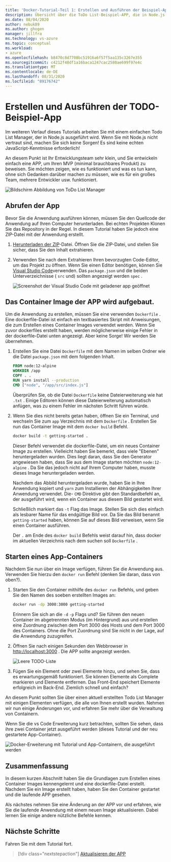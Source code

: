 ```yaml
---
title: 'Docker-Tutorial-Teil 1: Erstellen und Ausführen der Beispiel-App für TODO-Listen'
description: Übersicht über die ToDo List-Beispiel-APP, die in Node.js ausgeführt wird.
ms.date: 08/04/2020
author: nebuk89
ms.author: ghogen
manager: jillfra
ms.technology: vs-azure
ms.topic: conceptual
ms.workload:
- azure
ms.openlocfilehash: b8470c8d7708bc51916a6f57f5aa135c3267e355
ms.sourcegitcommit: c4212f40df1a16baca1247cac2580ae699f97e4c
ms.translationtype: MT
ms.contentlocale: de-DE
ms.lasthandoff: 08/31/2020
ms.locfileid: "89176742"
---
```

# <a name="build-and-run-the-todo-sample-app"></a>Erstellen und Ausführen der TODO-Beispiel-App

Im weiteren Verlauf dieses Tutorials arbeiten Sie mit einem einfachen Todo List Manager, der in Node.js ausgeführt wird. Wenn Sie mit Node.js nicht vertraut sind, machen Sie sich keine Sorgen! Es sind keine echten JavaScript-Kenntnisse erforderlich!

An diesem Punkt ist Ihr Entwicklungsteam sehr klein, und Sie entwickeln einfach eine APP, um Ihren MVP (minimal brauchbares Produkt) zu beweisen. Sie möchten zeigen, wie es funktioniert und was es tun kann, ohne sich Gedanken darüber machen zu müssen, wie es für ein großes Team, mehrere Entwickler usw. funktioniert.

![Bildschirm Abbildung von ToDo List Manager](media/todo-list-sample.png)

## <a name="get-the-app"></a>Abrufen der App

Bevor Sie die Anwendung ausführen können, müssen Sie den Quellcode der Anwendung auf Ihren Computer herunterladen. Bei echten Projekten Klonen Sie das Repository in der Regel. In diesem Tutorial haben Sie jedoch eine ZIP-Datei mit der Anwendung erstellt.

1. [Herunterladen der ZIP](/assets/app.zip)-Datei. Öffnen Sie die ZIP-Datei, und stellen Sie sicher, dass Sie den Inhalt extrahieren.

1. Verwenden Sie nach dem Extrahieren Ihren bevorzugten Code-Editor, um das Projekt zu öffnen. Wenn Sie einen Editor benötigen, können Sie [Visual Studio Code](https://code.visualstudio.com/)verwenden. Das `package.json` und die beiden Unterverzeichnisse ( `src` und) sollten angezeigt werden `spec` .

    ![Screenshot der Visual Studio Code mit geladener app geöffnet](media/ide-screenshot.png)

## <a name="building-the-apps-container-image"></a>Das Container Image der APP wird aufgebaut.

Um die Anwendung zu erstellen, müssen Sie eine verwenden `Dockerfile` . Eine dockerfile-Datei ist einfach ein textbasiertes Skript mit Anweisungen, die zum Erstellen eines Container Images verwendet werden. Wenn Sie zuvor dockerfiles erstellt haben, werden möglicherweise einige Fehler in der dockerfile-Datei unten angezeigt. Aber keine Sorge! Wir werden Sie übernehmen.

1. Erstellen Sie eine Datei `Dockerfile` mit dem Namen im selben Ordner wie die Datei `package.json` mit dem folgenden Inhalt.

    ```dockerfile
    FROM node:12-alpine
    WORKDIR /app
    COPY . .
    RUN yarn install --production
    CMD ["node", "/app/src/index.js"]
    ```

    Überprüfen Sie, ob die Datei `Dockerfile` keine Dateierweiterung wie hat `.txt` . Einige Editoren können diese Dateierweiterung automatisch anfügen, was zu einem Fehler im nächsten Schritt führen würde.

1. Wenn Sie dies nicht bereits getan haben, öffnen Sie ein Terminal, und wechseln Sie zum `app` Verzeichnis mit dem `Dockerfile` . Erstellen Sie nun das Container Image mit dem `docker build` Befehl.

    ```bash
    docker build -t getting-started .
    ```

    Dieser Befehl verwendet die dockerfile-Datei, um ein neues Container Image zu erstellen. Vielleicht haben Sie bemerkt, dass viele "Ebenen" heruntergeladen wurden. Dies liegt daran, dass Sie den Generator angewiesen haben, dass Sie aus dem Image starten möchten `node:12-alpine` . Da Sie das jedoch nicht auf Ihrem Computer haben, musste dieses Image heruntergeladen werden.

    Nachdem das Abbild heruntergeladen wurde, haben Sie in Ihre Anwendung kopiert und `yarn` zum Installieren der Abhängigkeiten Ihrer Anwendung verwendet. Die- `CMD` Direktive gibt den Standardbefehl an, der ausgeführt wird, wenn ein Container aus diesem Bild gestartet wird.

    Schließlich markiert das `-t` Flag das Image. Stellen Sie sich dies einfach als lesbarer Name für das endgültige Bild vor. Da Sie das Bild benannt `getting-started` haben, können Sie auf dieses Bild verweisen, wenn Sie einen Container ausführen.

    Der `.` am Ende des `docker build` Befehls weist darauf hin, dass docker im aktuellen Verzeichnis nach dem suchen soll `Dockerfile` .

## <a name="starting-an-app-container"></a>Starten eines App-Containers

Nachdem Sie nun über ein Image verfügen, führen Sie die Anwendung aus. Verwenden Sie hierzu den `docker run` Befehl (denken Sie daran, dass von oben?).

1. Starten Sie den Container mithilfe des `docker run` Befehls, und geben Sie den Namen des soeben erstellten Images an:

    ```bash
    docker run -dp 3000:3000 getting-started
    ```

    Erinnern Sie sich an die `-d` `-p` Flags und? Sie führen den neuen Container im abgetrennten Modus (im Hintergrund) aus und erstellen eine Zuordnung zwischen dem Port 3000 des Hosts und dem Port 3000 des Containers. Ohne die Port Zuordnung sind Sie nicht in der Lage, auf die Anwendung zuzugreifen.

1. Öffnen Sie nach einigen Sekunden den Webbrowser in [http://localhost:3000](http://localhost:3000) .
    Die APP sollte angezeigt werden.

    ![Leere TODO-Liste](media/todo-list-empty.png)

1. Fügen Sie ein Element oder zwei Elemente hinzu, und sehen Sie, dass es erwartungsgemäß funktioniert. Sie können Elemente als Complete markieren und Elemente entfernen. Das Front-End speichert Elemente erfolgreich im Back-End. Ziemlich schnell und einfach?

An diesem Punkt sollten Sie über einen aktuell erstellten Todo List Manager mit einigen Elementen verfügen, die alle von Ihnen erstellt wurden. Nehmen wir nun einige Änderungen vor, und erfahren Sie mehr über die Verwaltung von Containern.

Wenn Sie die vs Code Erweiterung kurz betrachten, sollten Sie sehen, dass ihre zwei Container jetzt ausgeführt werden (dieses Tutorial und der neu gestartete App-Container).

![Docker-Erweiterung mit Tutorial und App-Containern, die ausgeführt werden](media/vs-two-containers.png)

## <a name="recap"></a>Zusammenfassung

In diesem kurzen Abschnitt haben Sie die Grundlagen zum Erstellen eines Container Images kennengelernt und eine dockerfile-Datei erstellt. Nachdem Sie ein Image erstellt haben, haben Sie den Container gestartet und die laufende APP gesehen.

Als nächstes nehmen Sie eine Änderung an der APP vor und erfahren, wie Sie die laufende Anwendung mit einem neuen Image aktualisieren. Dabei lernen Sie einige andere nützliche Befehle kennen.

## <a name="next-steps"></a>Nächste Schritte

Fahren Sie mit dem Tutorial fort.

> [!div class="nextstepaction"]
> [Aktualisieren der APP](update-your-app.md)